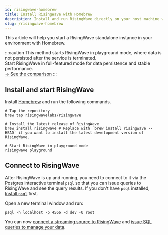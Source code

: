 ```yaml
---
id: risingwave-homebrew
title: Install RisingWave with Homebrew
description: Install and run RisingWave directly on your host machine with Homebrew.
slug: /risingwave-homebrew
---
```


This article will help you start a RisingWave standalone instance in your environment with Homebrew.

:::caution
This method starts RisingWave in playground mode, where data is not persisted after the service is terminated.<br/>Start RisingWave in full-featured mode for data persistence and stable performance. <br/>[→ See the comparison](/get-started.md#run-risingwave)
:::

## Install and start RisingWave

Install [Homebrew](https://brew.sh/) and run the following commands.

```shell
# Tap the repository
brew tap risingwavelabs/risingwave

# Install the latest release of RisingWave
brew install risingwave # Replace with `brew install risingwave --HEAD` if you want to install the latest development version of RisingWave.

# Start RisingWave in playground mode
risingwave playground
```

## Connect to RisingWave

After RisingWave is up and running, you need to connect to it via the Postgres interactive terminal `psql` so that you can issue queries to RisingWave and see the query results. If you don't have `psql` installed, [Install `psql`](/guides/install-psql-without-full-postgres.md) first.

Open a new terminal window and run:

```shell
psql -h localhost -p 4566 -d dev -U root
```

You can now [connect a streaming source to RisingWave](/sql/commands/sql-create-source.md) and [issue SQL queries to manage your data](risingwave-sql-101.md).
